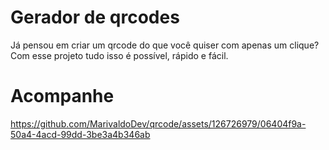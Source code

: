 # Gerador de qrcodes
Já pensou em criar um qrcode do que você quiser com apenas um clique?
Com esse projeto tudo isso é possível, rápido e fácil.

# Acompanhe
https://github.com/MarivaldoDev/qrcode/assets/126726979/06404f9a-50a4-4acd-99dd-3be3a4b346ab
